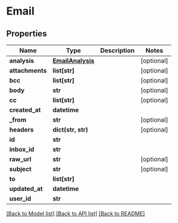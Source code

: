 # Email

## Properties
Name | Type | Description | Notes
------------ | ------------- | ------------- | -------------
**analysis** | [**EmailAnalysis**](EmailAnalysis.md) |  | [optional] 
**attachments** | **list[str]** |  | [optional] 
**bcc** | **list[str]** |  | [optional] 
**body** | **str** |  | [optional] 
**cc** | **list[str]** |  | [optional] 
**created_at** | **datetime** |  | 
**_from** | **str** |  | [optional] 
**headers** | **dict(str, str)** |  | [optional] 
**id** | **str** |  | 
**inbox_id** | **str** |  | 
**raw_url** | **str** |  | [optional] 
**subject** | **str** |  | [optional] 
**to** | **list[str]** |  | 
**updated_at** | **datetime** |  | 
**user_id** | **str** |  | 

[[Back to Model list]](../README.md#documentation-for-models) [[Back to API list]](../README.md#documentation-for-api-endpoints) [[Back to README]](../README.md)


